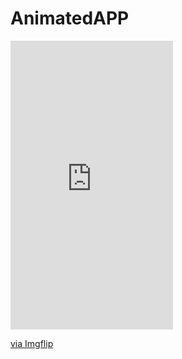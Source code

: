 # AnimatedAPP

<a href="https://imgflip.com/gif/3u3hds" src="https://imgflip.com/gif/3u3hds.gif" title="made at imgflip.com"></a>


<div style="width:260px;max-width:100%;"><div style="height:0;padding-bottom:177.69%;position:relative;"><iframe width="260" height="462" style="position:absolute;top:0;left:0;width:100%;height:100%;" frameBorder="0" src="https://imgflip.com/embed/3u3hzm"></iframe></div><p><a href="https://imgflip.com/gif/3u3hzm">via Imgflip</a></p></div>
